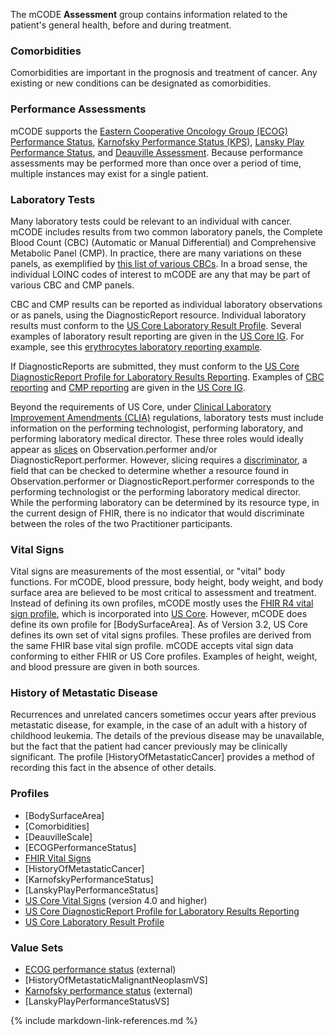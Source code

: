 The mCODE **Assessment** group contains information related to the patient's general health, before and during treatment.

### Comorbidities

Comorbidities are important in the prognosis and treatment of cancer. Any existing or new conditions can be designated as comorbidities.

### Performance Assessments

mCODE supports the [Eastern Cooperative Oncology Group (ECOG) Performance Status](https://ecog-acrin.org/resources/ecog-performance-status), [Karnofsky Performance Status (KPS)](https://www.ncbi.nlm.nih.gov/pmc/articles/PMC3722041/), [Lansky Play Performance Status](https://pubmed.ncbi.nlm.nih.gov/4027922/), and [Deauville Assessment](https://www.ncbi.nlm.nih.gov/books/NBK65726/table/CDR0000062933__831/). Because performance assessments may be performed more than once over a period of time, multiple instances may exist for a single patient.

### Laboratory Tests

Many laboratory tests could be relevant to an individual with cancer. mCODE includes results from two common laboratory panels, the Complete Blood Count (CBC) (Automatic or Manual Differential) and Comprehensive Metabolic Panel (CMP). In practice, there are many variations on these panels, as exemplified by [this list of various CBCs](https://search.loinc.org/searchLOINC/search.zul?query=CBC). In a broad sense, the individual LOINC codes of interest to mCODE are any that may be part of various CBC and CMP panels.

CBC and CMP results can be reported as individual laboratory observations or as panels, using the DiagnosticReport resource. Individual laboratory results must conform to the [US Core Laboratory Result Profile](http://hl7.org/fhir/us/core/StructureDefinition-us-core-observation-lab.html). Several examples of laboratory result reporting are given in the [US Core IG](http://hl7.org/fhir/us/core/index.html). For example, see this [erythrocytes laboratory reporting example](http://hl7.org/fhir/us/core/Observation-erythrocytes.html).

If DiagnosticReports are submitted, they must conform to the [US Core DiagnosticReport Profile for Laboratory Results Reporting](http://hl7.org/fhir/us/core/StructureDefinition-us-core-diagnosticreport-lab.html). Examples of [CBC reporting](http://hl7.org/fhir/us/core/DiagnosticReport-cbc.html) and [CMP reporting](http://hl7.org/fhir/us/core/DiagnosticReport-metabolic-panel.html) are given in the [US Core IG](http://hl7.org/fhir/us/core/index.html).

Beyond the requirements of US Core, under [Clinical Laboratory Improvement Amendments (CLIA)](https://www.cms.gov/Regulations-and-Guidance/Legislation/CLIA/index.html?redirect=/clia) regulations, laboratory tests must include information on the performing technologist, performing laboratory, and performing laboratory medical director. These three roles would ideally appear as [slices](https://www.hl7.org/fhir/profiling.html#slicing) on Observation.performer and/or DiagnosticReport.performer. However, slicing requires a [discriminator](https://www.hl7.org/fhir/profiling.html#discriminator), a field that can be checked to determine whether a resource found in Observation.performer or DiagnosticReport.performer corresponds to the performing technologist or the performing laboratory medical director. While the performing laboratory can be determined by its resource type, in the current design of FHIR, there is no indicator that would discriminate between the roles of the two Practitioner participants.

### Vital Signs

Vital signs are measurements of the most essential, or "vital" body functions. For mCODE, blood pressure, body height, body weight, and body surface area are believed to be most critical to assessment and treatment. Instead of defining its own profiles, mCODE mostly uses the [FHIR R4 vital sign profile](http://hl7.org/fhir/R4/observation-vitalsigns.html), which is incorporated into [US Core](http://hl7.org/fhir/us/core/index.html). However, mCODE does define its own profile for [BodySurfaceArea]. As of Version 3.2, US Core defines its own set of vital signs profiles. These profiles are derived from the same FHIR base vital sign profile. mCODE accepts vital sign data conforming to either FHIR or US Core profiles. Examples of height, weight, and blood pressure are given in both sources.

### History of Metastatic Disease

Recurrences and unrelated cancers sometimes occur years after previous metastatic disease, for example, in the case of an adult with a history of childhood leukemia. The details of the previous disease may be unavailable, but the fact that the patient had cancer previously may be clinically significant. The profile [HistoryOfMetastaticCancer] provides a method of recording this fact in the absence of other details.

### Profiles

* [BodySurfaceArea]
* [Comorbidities]
* [DeauvilleScale]
* [ECOGPerformanceStatus]
* [FHIR Vital Signs](https://www.hl7.org/fhir/observation-vitalsigns.html)
* [HistoryOfMetastaticCancer]
* [KarnofskyPerformanceStatus]
* [LanskyPlayPerformanceStatus]
* [US Core Vital Signs](https://hl7.org/fhir/us/core/4.0.0/StructureDefinition-us-core-vital-signs.html) (version 4.0 and higher)
* [US Core DiagnosticReport Profile for Laboratory Results Reporting](http://hl7.org/fhir/us/core/StructureDefinition-us-core-diagnosticreport-lab.html)
* [US Core Laboratory Result Profile](http://hl7.org/fhir/us/core/StructureDefinition-us-core-observation-lab.html)

### Value Sets

* [ECOG performance status](https://loinc.org/LL529-9/) (external)
* [HistoryOfMetastaticMalignantNeoplasmVS]
* [Karnofsky performance status](https://loinc.org/LL4986-7/) (external)
* [LanskyPlayPerformanceStatusVS]

{% include markdown-link-references.md %}
